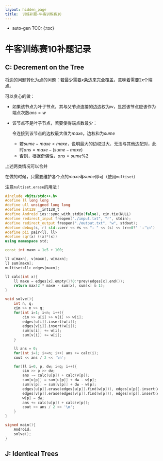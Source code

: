 ```yaml
---
layout: hidden_page
title:  训练补题-牛客训练赛10
---
```


* auto-gen TOC:
{:toc}


# 牛客训练赛10补题记录



## C: Decrement on the Tree

将边的问题转化为点的问题：若最少需要$x$条边来完全覆盖，意味着需要$2x$个端点。

可以贪心的做：

-   如果该节点为叶子节点，其与父节点连接的边边权为$w$，显然该节点应该作为端点次数$ans=w$

-   该节点不是叶子节点，若要使得端点数最少：

    令连接到该节点的边权最大值为$maxe$，边权和为$sume$

    -   若$sume - maxe<maxe$，说明最大的边权过大，无法与其他边配对，此时$ans=maxe-(sume-maxe)$
    -   否则，根据奇偶性，$ans = sume\%2$

上述两类情况可以合并

在做的时候，只需要维护各个点的$maxe$与$sume$即可（使用`multiset`）



注意`multiset.erase`的用法！

```c++
#include <bits/stdc++.h>
#define ll long long
#define ull unsigned long long
#define int128 __int128_t
#define Android ios::sync_with_stdio(false), cin.tie(NULL)
#define redirect_input freopen("./input.txt", "r", stdin);
#define redirect_output freopen("./output.txt", "w", stdout);
#define debug(s, r) std::cerr << #s << ": " << (s) << (r==0?' ':'\n')
#define pii pair<ll, ll>
#define sqr(x) ((x)*(x))
using namespace std;

const int maxn = 1e5 + 100;

ll u[maxn], v[maxn], w[maxn];
ll sum[maxn];
multiset<ll> edges[maxn];

ll calc(int x){
    ll maxe = edges[x].empty()?0:*prev(edges[x].end());
    return max(2 * maxe - sum[x], sum[x] & 1);
}

void solve(){
    int n, q;
    cin >> n >> q;
    for(int i=1; i<n; i++){
        cin >> u[i] >> v[i] >> w[i];
        edges[u[i]].insert(w[i]);
        edges[v[i]].insert(w[i]);
        sum[u[i]] += w[i];
        sum[v[i]] += w[i];
    }

    ll ans = 0;
    for(int i=1; i<=n; i++) ans += calc(i);
    cout << ans / 2 << '\n';

    for(ll i=0, p, dw; i<q; i++){
        cin >> p >> dw;
        ans -= calc(u[p]) + calc(v[p]);
        sum[u[p]] = sum[u[p]] + dw - w[p];
        sum[v[p]] = sum[v[p]] + dw - w[p];
        edges[u[p]].erase(edges[u[p]].find(w[p])), edges[u[p]].insert(dw);
        edges[v[p]].erase(edges[v[p]].find(w[p])), edges[v[p]].insert(dw);
        w[p] = dw;
        ans += calc(u[p]) + calc(v[p]);
        cout << ans / 2 << '\n';
    }
}

signed main(){
    Android;
    solve();
}
```



## J: Identical Trees